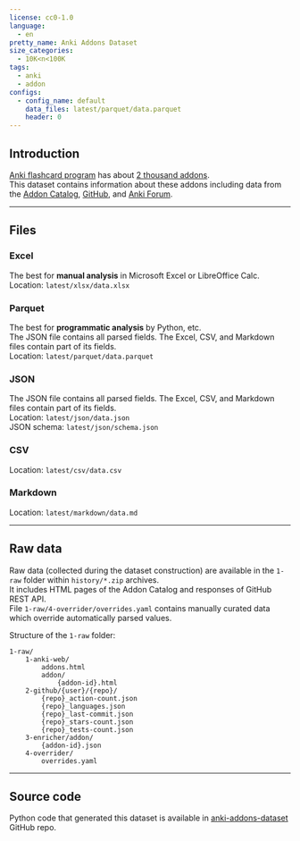 ```yaml
---
license: cc0-1.0
language:
  - en
pretty_name: Anki Addons Dataset
size_categories:
  - 10K<n<100K
tags:
  - anki
  - addon
configs:
  - config_name: default
    data_files: latest/parquet/data.parquet
    header: 0
---
```


## Introduction

[Anki flashcard program](https://apps.ankiweb.net) has about [2 thousand addons](https://ankiweb.net/shared/addons).  
This dataset contains information about these addons including data from
the [Addon Catalog](https://ankiweb.net/shared/addons), [GitHub](https://github.com),
and [Anki Forum](https://forums.ankiweb.net).

---

## Files
### Excel
The best for **manual analysis** in Microsoft Excel or LibreOffice Calc.  
Location: `latest/xlsx/data.xlsx`

### Parquet
The best for **programmatic analysis** by Python, etc.  
The JSON file contains all parsed fields. The Excel, CSV, and Markdown files contain part of its fields.  
Location: `latest/parquet/data.parquet`

### JSON
The JSON file contains all parsed fields. The Excel, CSV, and Markdown files contain part of its fields.  
Location: `latest/json/data.json`  
JSON schema: `latest/json/schema.json`

### CSV
Location: `latest/csv/data.csv`

### Markdown
Location: `latest/markdown/data.md`

---

## Raw data
Raw data (collected during the dataset construction) are available in the `1-raw` folder within `history/*.zip` archives.  
It includes HTML pages of the Addon Catalog and responses of GitHub REST API.  
File `1-raw/4-overrider/overrides.yaml` contains manually curated data which override automatically parsed values.

Structure of the `1-raw` folder:
```
1-raw/
    1-anki-web/
        addons.html
        addon/
            {addon-id}.html
    2-github/{user}/{repo}/
        {repo}_action-count.json
        {repo}_languages.json
        {repo}_last-commit.json
        {repo}_stars-count.json
        {repo}_tests-count.json
    3-enricher/addon/
        {addon-id}.json
    4-overrider/
        overrides.yaml
```

---

## Source code
Python code that generated this dataset is available in [anki-addons-dataset](https://github.com/Aleks-Ya/anki-addons-dataset) GitHub repo.
